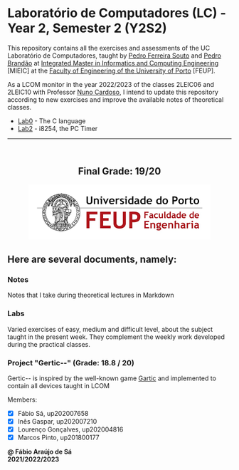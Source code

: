# Laboratório de Computadores (LC) - Year 2, Semester 2 (Y2S2)

This repository contains all the exercises and assessments of the UC Laboratório de Computadores, taught by [Pedro Ferreira Souto](https://sigarra.up.pt/feup/pt/func_geral.formview?p_codigo=238172) and [Pedro Brandão](https://sigarra.up.pt/feup/pt/func_geral.formview?p_codigo=246574) at [Integrated Master in Informatics and Computing Engineering](https://sigarra.up.pt/feup/pt/cur_geral.cur_view?pv_curso_id=742) [MIEIC] at the [Faculty of Engineering of the University of Porto](https://sigarra.up.pt/feup/pt/web_page.Inicial) [FEUP]. <br>

As a LCOM monitor in the year 2022/2023 of the classes 2LEIC06 and 2LEIC10 with Professor [Nuno Cardoso](https://sigarra.up.pt/feup/pt/func_geral.FormView?p_codigo=683234), I intend to update this repository according to new exercises and improve the available notes of theoretical classes.

- [Lab0](/Labs/lab0/) - The C language
- [Lab2](/Labs/lab2/) - i8254, the PC Timer


---

<br>
<h2 align = "center" >Final Grade: 19/20</h2>
<p align = "center" >
  <img 
       title = "FEUP logo"
       src = "Images//FEUP_Logo.png" 
       alt = "FEUP Logo" 
       />
</p>

## Here are several documents, namely:

### Notes
Notes that I take during theoretical lectures in Markdown <br>

### Labs
Varied exercises of easy, medium and difficult level, about the subject taught in the present week. They complement the weekly work developed during the practical classes. <br>

### Project "Gertic--" (Grade: 18.8 / 20)
Gertic-- is inspired by the well-known game [Gartic](https://gartic.io) and implemented to contain all devices taught in LCOM

Members:
- [x] Fábio Sá, up202007658 
- [x] Inês Gaspar, up202007210 
- [x] Lourenço Gonçalves, up202004816 
- [x] Marcos Pinto, up201800177

**@ Fábio Araújo de Sá** <br>
**2021/2022/2023**